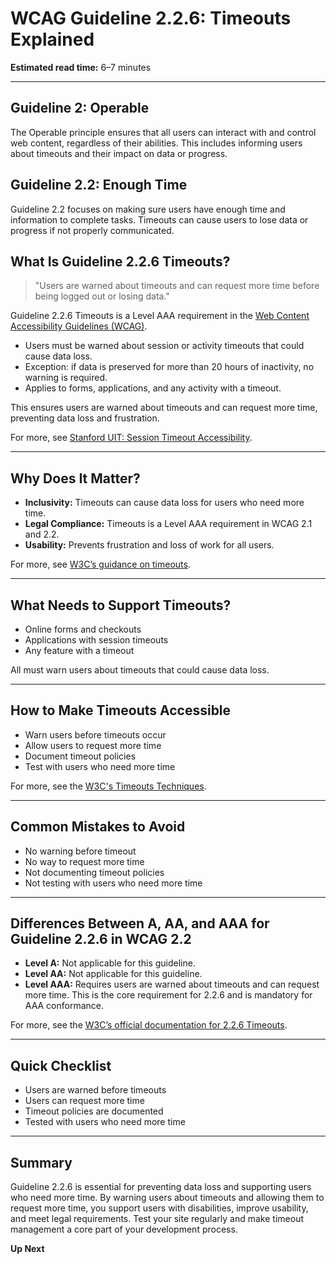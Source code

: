 <!--
title: 2.2.6 - Timeouts
series: Making the Web Accessible for All
description: A practical guide to WCAG Guideline 2.2.6 (Timeouts)—what it means, why it matters, and how to ensure users are warned about timeouts and can request more time.
keywords: wcag 2.2.6, timeouts, session, accessibility, web standards, digital inclusion
image: WCAG-Series-2.2.6.png
imageAlt: Blue text on yellow background saying, "Web Content Accessibiilty Guiedlines (WCAG) 2.2.6 Explained, Timeouts"
status: published
date: 2025-07-03
excerpt: This guideline ensures users are warned about timeouts and can request more time.
next: /wcag/WCAG-Guideline-2-3-1-Three-Flashes-or-Below-Threshold-Explained, Guideline 2.3.1 - Three Flashes or Below Threshold
previous: /wcag/WCAG-Guideline-2-2-5-Re-authenticating-Explained, Guideline 2.2.5 - Re-authenticating
-->

# **WCAG Guideline 2.2.6: Timeouts Explained**

**Estimated read time:** 6–7 minutes

---

## **Guideline 2: Operable**

The Operable principle ensures that all users can interact with and control web content, regardless of their abilities. This includes informing users about timeouts and their impact on data or progress.

## **Guideline 2.2: Enough Time**

Guideline 2.2 focuses on making sure users have enough time and information to complete tasks. Timeouts can cause users to lose data or progress if not properly communicated.

## **What Is Guideline 2.2.6 Timeouts?**

<!-- [Illustration: User receiving a timeout warning and requesting more time] -->

> "Users are warned about timeouts and can request more time before being logged out or losing data."

Guideline 2.2.6 Timeouts is a Level AAA requirement in the [Web Content Accessibility Guidelines (WCAG)](https://www.w3.org/WAI/WCAG22/quickref/#timeouts).

- Users must be warned about session or activity timeouts that could cause data loss.
- Exception: if data is preserved for more than 20 hours of inactivity, no warning is required.
- Applies to forms, applications, and any activity with a timeout.

This ensures users are warned about timeouts and can request more time, preventing data loss and frustration.

For more, see [Stanford UIT: Session Timeout Accessibility](https://uit.stanford.edu/accessibility/testing/session-timeout).

---

## **Why Does It Matter?**

<!-- [Infographic: User receiving warning, session icon, and settings gear] -->

- **Inclusivity:** Timeouts can cause data loss for users who need more time.
- **Legal Compliance:** Timeouts is a Level AAA requirement in WCAG 2.1 and 2.2.
- **Usability:** Prevents frustration and loss of work for all users.

For more, see [W3C’s guidance on timeouts](https://www.w3.org/WAI/WCAG22/Understanding/timeouts.html).

---

## **What Needs to Support Timeouts?**

<!-- [Grid: Forms, checkouts, applications, all with timeout icons] -->

- Online forms and checkouts
- Applications with session timeouts
- Any feature with a timeout

All must warn users about timeouts that could cause data loss.

---

## **How to Make Timeouts Accessible**

<!-- [Side-by-side code snippets: Timeout warning, request more time]
[Example: Settings panel for timeouts] -->

- Warn users before timeouts occur
- Allow users to request more time
- Document timeout policies
- Test with users who need more time

For more, see the [W3C's Timeouts Techniques](https://www.w3.org/WAI/WCAG22/Techniques/general/G198).

---

## **Common Mistakes to Avoid**

<!-- [Do/Don't graphic: Left side with warning, right side with no warning] -->

- No warning before timeout
- No way to request more time
- Not documenting timeout policies
- Not testing with users who need more time

---

## **Differences Between A, AA, and AAA for Guideline 2.2.6 in WCAG 2.2**

<!-- [Infographic: Three columns labeled A, AA, AAA with example requirements for each] -->

- **Level A:** Not applicable for this guideline.
- **Level AA:** Not applicable for this guideline.
- **Level AAA:** Requires users are warned about timeouts and can request more time. This is the core requirement for 2.2.6 and is mandatory for AAA conformance.

For more, see the [W3C’s official documentation for 2.2.6 Timeouts](https://www.w3.org/WAI/WCAG22/Understanding/timeouts.html).

---

## **Quick Checklist**

<!-- [Checklist graphic: Icons for each item (timeout, warning, request, etc.)] -->

- Users are warned before timeouts
- Users can request more time
- Timeout policies are documented
- Tested with users who need more time

---

## **Summary**

<!-- [Illustration: User requesting more time before a timeout] -->

Guideline 2.2.6 is essential for preventing data loss and supporting users who need more time. By warning users about timeouts and allowing them to request more time, you support users with disabilities, improve usability, and meet legal requirements. Test your site regularly and make timeout management a core part of your development process.

**Up Next**

